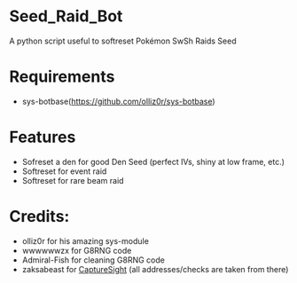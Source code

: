 # Seed_Raid_Bot
 A python script useful to softreset Pokémon SwSh Raids Seed
 
# Requirements
* sys-botbase(https://github.com/olliz0r/sys-botbase)

# Features
* Sofreset a den for good Den Seed (perfect IVs, shiny at low frame, etc.)
* Softreset for event raid
* Softreset for rare beam raid
 
# Credits:
* olliz0r for his amazing sys-module
* wwwwwwzx for G8RNG code
* Admiral-Fish for cleaning G8RNG code
* zaksabeast for [CaptureSight](https://github.com/zaksabeast/CaptureSight/) (all addresses/checks are taken from there)
 
 
